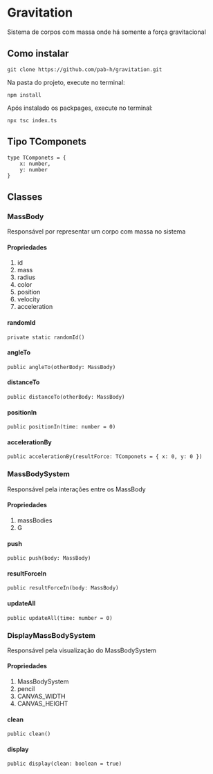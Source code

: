# Gravitation

Sistema de corpos com massa onde há somente a força gravitacional

## Como instalar 

`git clone https://github.com/pab-h/gravitation.git`

Na pasta do projeto, execute no terminal:

`npm install`

Após instalado os packpages, execute no terminal:

`npx tsc index.ts`

## Tipo TComponets
```
type TComponets = {
    x: number,
    y: number
}
```

## Classes

### MassBody
Responsável por representar um corpo com massa no sistema

#### Propriedades 
1. id
1. mass
1. radius
1. color 
1. position
1. velocity
1. acceleration

#### randomId
`private static randomId()`

#### angleTo
`public angleTo(otherBody: MassBody)`

#### distanceTo
`public distanceTo(otherBody: MassBody)`

#### positionIn
`public positionIn(time: number = 0)`

#### accelerationBy
`public accelerationBy(resultForce: TComponets = { x: 0, y: 0 })`

### MassBodySystem
Responsável pela interações entre os MassBody

#### Propriedades 
1. massBodies
1. G

#### push
`public push(body: MassBody)`

#### resultForceIn
`public resultForceIn(body: MassBody)`

#### updateAll
`public updateAll(time: number = 0)`

### DisplayMassBodySystem
Responsável pela visualização do MassBodySystem

#### Propriedades 
1. MassBodySystem
1. pencil
1. CANVAS_WIDTH
1. CANVAS_HEIGHT

#### clean
`public clean()`

#### display
`public display(clean: boolean = true)`
